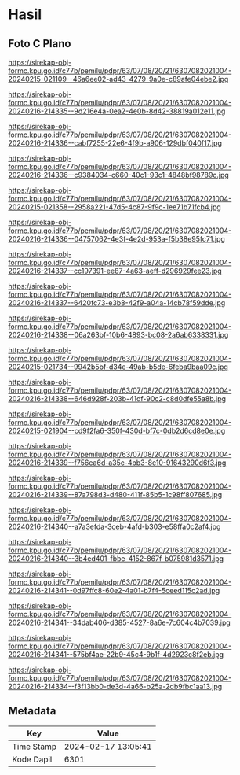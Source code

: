 # Hasil

## Foto C Plano

https://sirekap-obj-formc.kpu.go.id/c77b/pemilu/pdpr/63/07/08/20/21/6307082021004-20240215-021109--46a6ee02-ad43-4279-9a0e-c89afe04ebe2.jpg

https://sirekap-obj-formc.kpu.go.id/c77b/pemilu/pdpr/63/07/08/20/21/6307082021004-20240216-214335--9d216e4a-0ea2-4e0b-8d42-38819a012e11.jpg

https://sirekap-obj-formc.kpu.go.id/c77b/pemilu/pdpr/63/07/08/20/21/6307082021004-20240216-214336--cabf7255-22e6-4f9b-a906-129dbf040f17.jpg

https://sirekap-obj-formc.kpu.go.id/c77b/pemilu/pdpr/63/07/08/20/21/6307082021004-20240216-214336--c9384034-c660-40c1-93c1-4848bf98789c.jpg

https://sirekap-obj-formc.kpu.go.id/c77b/pemilu/pdpr/63/07/08/20/21/6307082021004-20240215-021358--2958a221-47d5-4c87-9f9c-1ee71b71fcb4.jpg

https://sirekap-obj-formc.kpu.go.id/c77b/pemilu/pdpr/63/07/08/20/21/6307082021004-20240216-214336--04757062-4e3f-4e2d-953a-f5b38e95fc71.jpg

https://sirekap-obj-formc.kpu.go.id/c77b/pemilu/pdpr/63/07/08/20/21/6307082021004-20240216-214337--cc197391-ee87-4a63-aeff-d296929fee23.jpg

https://sirekap-obj-formc.kpu.go.id/c77b/pemilu/pdpr/63/07/08/20/21/6307082021004-20240216-214337--6420fc73-e3b8-42f9-a04a-14cb78f59dde.jpg

https://sirekap-obj-formc.kpu.go.id/c77b/pemilu/pdpr/63/07/08/20/21/6307082021004-20240216-214338--06a263bf-10b6-4893-bc08-2a6ab6338331.jpg

https://sirekap-obj-formc.kpu.go.id/c77b/pemilu/pdpr/63/07/08/20/21/6307082021004-20240215-021734--9942b5bf-d34e-49ab-b5de-6feba9baa09c.jpg

https://sirekap-obj-formc.kpu.go.id/c77b/pemilu/pdpr/63/07/08/20/21/6307082021004-20240216-214338--646d928f-203b-41df-90c2-c8d0dfe55a8b.jpg

https://sirekap-obj-formc.kpu.go.id/c77b/pemilu/pdpr/63/07/08/20/21/6307082021004-20240215-021904--cd9f2fa6-350f-430d-bf7c-0db2d6cd8e0e.jpg

https://sirekap-obj-formc.kpu.go.id/c77b/pemilu/pdpr/63/07/08/20/21/6307082021004-20240216-214339--f756ea6d-a35c-4bb3-8e10-91643290d6f3.jpg

https://sirekap-obj-formc.kpu.go.id/c77b/pemilu/pdpr/63/07/08/20/21/6307082021004-20240216-214339--87a798d3-d480-411f-85b5-1c98ff807685.jpg

https://sirekap-obj-formc.kpu.go.id/c77b/pemilu/pdpr/63/07/08/20/21/6307082021004-20240216-214340--a7a3efda-3ceb-4afd-b303-e58ffa0c2af4.jpg

https://sirekap-obj-formc.kpu.go.id/c77b/pemilu/pdpr/63/07/08/20/21/6307082021004-20240216-214340--3b4ed401-fbbe-4152-867f-b075981d3571.jpg

https://sirekap-obj-formc.kpu.go.id/c77b/pemilu/pdpr/63/07/08/20/21/6307082021004-20240216-214341--0d97ffc8-60e2-4a01-b7f4-5ceed115c2ad.jpg

https://sirekap-obj-formc.kpu.go.id/c77b/pemilu/pdpr/63/07/08/20/21/6307082021004-20240216-214341--34dab406-d385-4527-8a6e-7c604c4b7039.jpg

https://sirekap-obj-formc.kpu.go.id/c77b/pemilu/pdpr/63/07/08/20/21/6307082021004-20240216-214341--575bf4ae-22b9-45c4-9b1f-4d2923c8f2eb.jpg

https://sirekap-obj-formc.kpu.go.id/c77b/pemilu/pdpr/63/07/08/20/21/6307082021004-20240216-214334--f3f13bb0-de3d-4a66-b25a-2db9fbc1aa13.jpg


## Metadata

| Key        | Value               |
| ---------- | ------------------- |
| Time Stamp | 2024-02-17 13:05:41 |
| Kode Dapil | 6301                |




